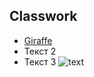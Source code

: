 ## Classwork
* [Giraffe](https://ru.wikipedia.org/wiki/%D0%96%D0%B8%D1%80%D0%B0%D1%84 "Africa")
* Текст 2 
* Текст 3 ![text](https://upload.wikimedia.org/wikipedia/commons/thumb/9/9f/Giraffe_standing.jpg/800px-Giraffe_standing.jpg)

